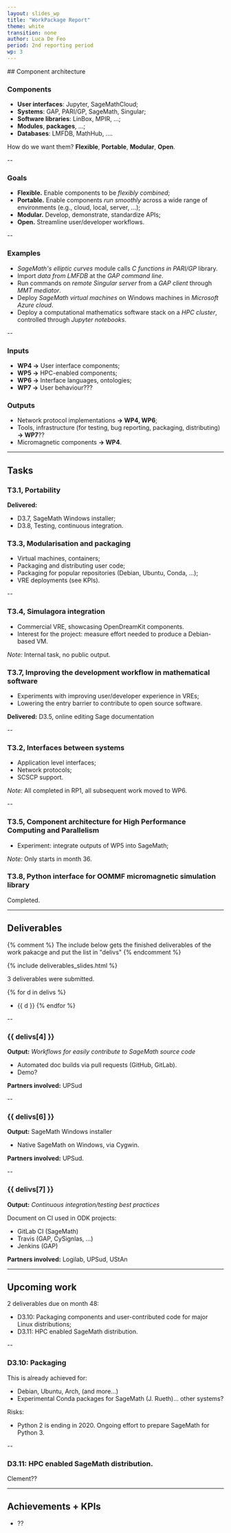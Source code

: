 ```yaml
---
layout: slides_wp
title: "WorkPackage Report"
theme: white
transition: none
author: Luca De Feo
period: 2nd reporting period
wp: 3
---
```


<style>.reveal div { font-size: 36px } .reveal h3 { margin-top: 2ex; margin-bottom: 1ex; }</style>
<section data-markdown data-separator="^---\n" data-separator-vertical="^--\n">
## Component architecture

### Components

- **User interfaces**: Jupyter, SageMathCloud;
- **Systems**: GAP, PARI/GP, SageMath, Singular;
- **Software libraries**: LinBox, MPIR, ...;
- **Modules**, **packages**, ...;
- **Databases**: LMFDB, MathHub, ....

How do we want them? **Flexible**, **Portable**, **Modular**, 
**Open**.

--
### Goals

- **Flexible.** Enable components to be *flexibly combined*;
- **Portable.** Enable components *run smoothly* across a wide range
  of environments (e.g., cloud, local, server, ...);
- **Modular.** Develop, demonstrate, standardize APIs;
- **Open.** Streamline user/developer workflows.

--
### Examples

- *SageMath's elliptic curves* module calls *C functions in PARI/GP*
  library.
- Import *data from LMFDB* at the *GAP command line*.
- Run commands on *remote Singular server* from a *GAP client* through
  *MMT mediator*.
- Deploy *SageMath virtual machines* on Windows machines in *Microsoft
  Azure cloud*.
- Deploy a computational mathematics software stack on a *HPC
  cluster*, controlled through *Jupyter notebooks*.

--
### Inputs

- **WP4 →** User interface components;
- **WP5 →** HPC-enabled components;
- **WP6 →** Interface languages, ontologies;
- **WP7 →** User behaviour???

### Outputs

- Network protocol implementations **→ WP4, WP6**;
- Tools, infrastructure (for testing, bug reporting, packaging, distributing) **→ WP7**??
- Micromagnetic components **→ WP4**.

---
## Tasks

### T3.1, Portability

**Delivered:**
- D3.7, SageMath Windows installer;
- D3.8, Testing, continuous integration.

### T3.3, Modularisation and packaging

- Virtual machines, containers;
- Packaging and distributing user code;
- Packaging for popular repositories (Debian, Ubuntu, Conda, ...);
- VRE deployments (see KPIs).

--

### T3.4, Simulagora integration

- Commercial VRE, showcasing OpenDreamKit components.
- Interest for the project: measure effort needed to produce a
  Debian-based VM.

*Note​:* Internal task, no public output.

### T3.7, Improving the development workflow in mathematical software

- Experiments with improving user/developer experience in VREs;
- Lowering the entry barrier to contribute to open source software.

**Delivered:** D3.5, online editing Sage documentation

--

### T3.2, Interfaces between systems

- Application level interfaces;
- Network protocols;
- SCSCP support.

*Note:* All completed in RP1, all subsequent work moved to WP6.

--

### T3.5, Component architecture for High Performance Computing and Parallelism

- Experiment: integrate outputs of WP5 into SageMath;

*Note:* Only starts in month 36.

### T3.8, Python interface for OOMMF micromagnetic simulation library

Completed.

---
## Deliverables

{% comment %}
The include below gets the finished deliverables of the work pakacge and put the list in "delivs"
{% endcomment %}

{% include deliverables_slides.html %}

3 deliverables were submitted.

{% for d in delivs %}
- {{ d }}
{% endfor %}

--
### {{ delivs[4] }}

**Output:** *Workflows for easily contribute to SageMath source code*

- Automated doc builds via pull requests (GitHub, GitLab).
- Demo?

**Partners involved:** UPSud

--
### {{ delivs[6] }}

**Output:** SageMath Windows installer

- Native SageMath on Windows, via Cygwin.

**Partners involved:** UPSud.

--
### {{ delivs[7] }}

**Output:** *Continuous integration/testing best practices*

Document on CI used in ODK projects:

- GitLab CI (SageMath)
- Travis (GAP, CySignlas, ...)
- Jenkins (GAP)

**Partners involved:**  Logilab, UPSud, UStAn

---
## Upcoming work

2 deliverables due on month 48:

- D3.10: Packaging components and user-contributed code for major
  Linux distributions;
- D3.11: HPC enabled SageMath distribution.

--
### D3.10: Packaging

This is already achieved for:

- Debian, Ubuntu, Arch, (and more...)
- Experimental Conda packages for SageMath (J. Rueth)... other systems?

Risks:

- Python 2 is ending in 2020. Ongoing effort to prepare SageMath for
  Python 3.

--

### D3.11: HPC enabled SageMath distribution.

Clement??

---

## Achievements + KPIs

- ??

</section>


